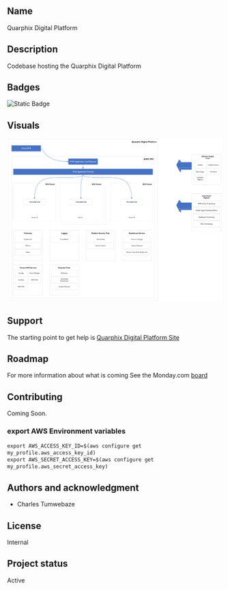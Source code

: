 ## Name

Quarphix Digital Platform

## Description

Codebase hosting the Quarphix Digital Platform

## Badges

![Static Badge](https://img.shields.io/badge/Terraform?label=PoweredBy)

## Visuals

![Platform Overview](diagrams/platform-overview.png)

## Support

The starting point to get help
is [Quarphix Digital Platform Site](https://quarphixcorp.sharepoint.com/sites/QuarphixDigitalPlatform)

## Roadmap

For more information about what is coming See the Monday.com [board](https://codeadvanced.monday.com/boards/1249598600)

## Contributing

Coming Soon.

### export AWS Environment variables

```shell
export AWS_ACCESS_KEY_ID=$(aws configure get my_profile.aws_access_key_id)
export AWS_SECRET_ACCESS_KEY=$(aws configure get my_profile.aws_secret_access_key)
```

## Authors and acknowledgment

- Charles Tumwebaze

## License

Internal

## Project status

Active